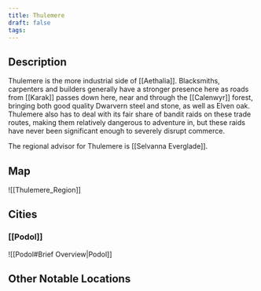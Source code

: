 ```yaml
---
title: Thulemere
draft: false
tags:
---
```

## Description
Thulemere is the more industrial side of [[Aethalia]]. Blacksmiths, carpenters and builders generally have a stronger presence here as roads from [[Karak]] passes down here, near and through the [[Calenwyr]] forest, bringing both good quality Dwarvern steel and stone, as well as Elven oak. Thulemere also has to deal with its fair share of bandit raids on these trade routes, making them relatively dangerous to adventure in, but these raids have never been significant enough to severely disrupt commerce.

The regional advisor for Thulemere is [[Selvanna Everglade]].
## Map
![[Thulemere_Region]]



## Cities
### [[Podol]] 

![[Podol#Brief Overview|Podol]]

## Other Notable Locations

### 